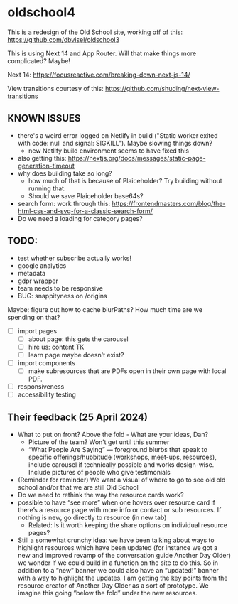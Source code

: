 # oldschool4

This is a redesign of the Old School site, working off of this: https://github.com/dbvisel/oldschool3

This is using Next 14 and App Router. Will that make things more complicated? Maybe!

Next 14: https://focusreactive.com/breaking-down-next-js-14/

View transitions courtesy of this: https://github.com/shuding/next-view-transitions

## KNOWN ISSUES

 - there's a weird error logged on Netlify in build ("Static worker exited with code: null and signal: SIGKILL"). Maybe slowing things down?
   - new Netlify build environment seems to have fixed this
 - also getting this: https://nextjs.org/docs/messages/static-page-generation-timeout
 - why does building take so long?
   - how much of that is because of Plaiceholder? Try building without running that.
   - Should we save Plaiceholder base64s?
 - search form: work through this: https://frontendmasters.com/blog/the-html-css-and-svg-for-a-classic-search-form/
 - Do we need a loading for category pages?

## TODO:
 - test whether subscribe actually works!
 - google analytics
 - metadata
 - gdpr wrapper
 - team needs to be responsive
 - BUG: snappityness on /origins

Maybe: figure out how to cache blurPaths? How much time are we spending on that?

 - [ ] import pages
   - [ ] about page: this gets the carousel
   - [ ] hire us: content TK
   - [ ] learn page maybe doesn't exist?
 - [ ] import components
     - [ ] make subresources that are PDFs open in their own page with local PDF.
 - [ ] responsiveness
 - [ ] accessibility testing

## Their feedback (25 April 2024)

- What to put on front? Above the fold - What are your ideas, Dan?
	 - Picture of the team? Won’t get until this summer
	 - “What People Are Saying” — foreground blurbs that speak to specific offerings/hubbitude (workshops, meet-ups, resources), include carousel if technically possible and works design-wise.  Include pictures of people who give testimonials
- (Reminder for reminder) We want a visual of where to go to see old old school and/or that we are still Old School
- Do we need to rethink the way the resource cards work?
- possible to have “see more” when one hovers over resource card if there’s a resource page with more info or contact or sub resources. If nothing is new, go directly to resource (in new tab)
	- Related: Is it worth keeping the share options on individual resource pages?
- Still a somewhat crunchy idea: we have been talking about ways to highlight resources which have been updated (for instance we got a new and improved revamp of the conversation guide Another Day Older) we wonder if we could build in a function on the site to do this. So in addition to a “new” banner we could also have an “updated!” banner with a way to highlight the updates. I am getting the key points from the resource creator of Another Day Older as a sort of prototype. We imagine this going “below the fold” under the new resources.